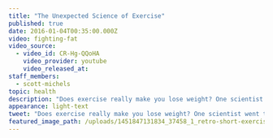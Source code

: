 ```yaml
---
title: "The Unexpected Science of Exercise"
published: true
date: 2016-01-04T00:35:00.000Z
video: fighting-fat
video_source:
  - video_id: CR-Hg-QQoHA
    video_provider: youtube
    video_released_at:
staff_members:
  - scott-michels
topic: health
description: "Does exercise really make you lose weight? One scientist went to Africa and found an unexpected answer."
appearance: light-text
tweet: "Does exercise really make you lose weight? One scientist went to Africa and found an unexpected answer."
featured_image_path: /uploads/1451847131834_37458_1_retro-short-exercise.jpg
---
```

